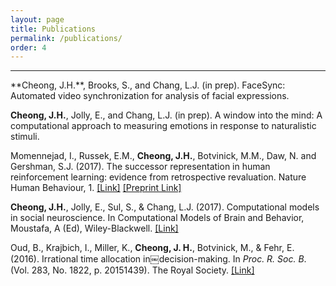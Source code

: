 ```yaml
---
layout: page
title: Publications
permalink: /publications/
order: 4
---
```


---
<table cellpadding="10">
<tr>
<div markdown="1">
<p></p>
**Cheong, J.H.**, Brooks, S., and Chang, L.J. (in prep). FaceSync: Automated video synchronization for analysis of facial expressions. 

**Cheong, J.H.**, Jolly, E., and Chang, L.J. (in prep). A window into the mind: A computational approach to measuring emotions in response to naturalistic stimuli.  

Momennejad, I., Russek, E.M., **Cheong, J.H.**, Botvinick, M.M., Daw, N. and Gershman, S.J. (2017). The successor representation in human reinforcement learning: evidence from retrospective revaluation. Nature Human Behaviour, 1. [[Link]](https://www.nature.com/articles/s41562-017-0180-8) [[Preprint Link]](http://biorxiv.org/content/early/2016/10/27/083824) 

**Cheong, J.H.**, Jolly, E., Sul, S., & Chang, L.J. (2017). Computational models in social neuroscience. In Computational Models of Brain and Behavior, Moustafa, A (Ed), Wiley-Blackwell. [[Link]](http://www.wiley.com/WileyCDA/WileyTitle/productCd-1119159067.html)

Oud, B., Krajbich, I., Miller, K., **Cheong, J. H.**, Botvinick, M., & Fehr, E. (2016). Irrational time allocation in￼decision-making. In *Proc. R. Soc. B*. (Vol. 283, No. 1822, p. 20151439). The Royal Society. [[Link]](http://rspb.royalsocietypublishing.org/content/283/1822/20151439)

</div>
</tr>
</table>

